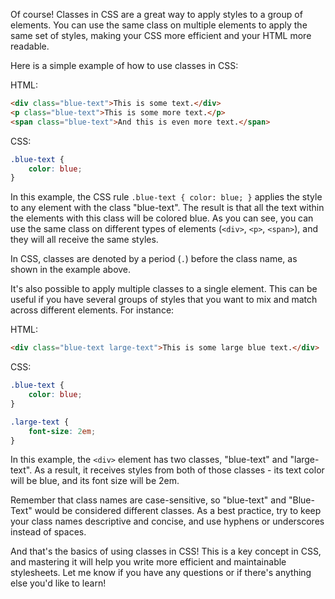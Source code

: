 Of course! Classes in CSS are a great way to apply styles to a group of elements. You can use the same class on multiple elements to apply the same set of styles, making your CSS more efficient and your HTML more readable.

Here is a simple example of how to use classes in CSS:

HTML:
```html
<div class="blue-text">This is some text.</div>
<p class="blue-text">This is some more text.</p>
<span class="blue-text">And this is even more text.</span>
```

CSS:
```css
.blue-text {
    color: blue;
}
```

In this example, the CSS rule `.blue-text { color: blue; }` applies the style to any element with the class "blue-text". The result is that all the text within the elements with this class will be colored blue. As you can see, you can use the same class on different types of elements (`<div>`, `<p>`, `<span>`), and they will all receive the same styles.

In CSS, classes are denoted by a period (`.`) before the class name, as shown in the example above.

It's also possible to apply multiple classes to a single element. This can be useful if you have several groups of styles that you want to mix and match across different elements. For instance:

HTML:
```html
<div class="blue-text large-text">This is some large blue text.</div>
```

CSS:
```css
.blue-text {
    color: blue;
}

.large-text {
    font-size: 2em;
}
```

In this example, the `<div>` element has two classes, "blue-text" and "large-text". As a result, it receives styles from both of those classes - its text color will be blue, and its font size will be 2em.

Remember that class names are case-sensitive, so "blue-text" and "Blue-Text" would be considered different classes. As a best practice, try to keep your class names descriptive and concise, and use hyphens or underscores instead of spaces.

And that's the basics of using classes in CSS! This is a key concept in CSS, and mastering it will help you write more efficient and maintainable stylesheets. Let me know if you have any questions or if there's anything else you'd like to learn!